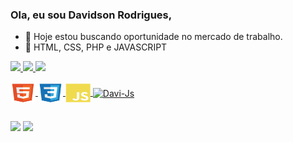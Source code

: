 ### Ola, eu sou Davidson Rodrigues,

- 🔭 Hoje estou buscando oportunidade no mercado de trabalho.
- 🌱 HTML, CSS, PHP e JAVASCRIPT

<div>
  <a href="https://github.com/DavidsonRB">
  <img height="180em" src="https://github-readme-stats.vercel.app/api?username=DavidsonRB&show_icons=true&theme=dracula&include_all_commits=true&count_private=true"/>
  <img height="180em" src="https://github-readme-stats.vercel.app/api/top-langs/?username=DavidsonRB&layout=compact&langs_count=7&theme=dracula"/>
  <img height="200em" align="top" src="https://github-readme-stats.vercel.app/api/wakatime?username=DavidsonRB&layout=compact&theme=dracula&langs_count=8"/>
</div>
<div style="display: inline_block"><br>
  <img align="center" alt="Davi-HTML" height="30" width="40" src="https://raw.githubusercontent.com/devicons/devicon/master/icons/html5/html5-original.svg">
  <img align="center" alt="Davi-CSS" height="30" width="40" src="https://raw.githubusercontent.com/devicons/devicon/master/icons/css3/css3-original.svg">
  <img align="center" alt="Davi-Js" height="30" width="40" src="https://raw.githubusercontent.com/devicons/devicon/master/icons/javascript/javascript-plain.svg">
  <img align="center" alt="Davi-Js" height="30" width="40" src="https://cdn.jsdelivr.net/gh/devicons/devicon/icons/php/php-original.svg" >
          
  <!-- <img align="right" alt="nomeaqui" height="150" style="border-radius:50px;" src=" "> -->
</div>

##  
  
<div> 
<a href = "mailto:davidson.rb100@gmail.com"><img src="https://img.shields.io/badge/-Gmail-%23333?style=for-the-badge&logo=gmail&logoColor=white" target="_blank"></a>
<a href="https://www.linkedin.com/in/davidson-rodrigues-bbb608190" target="_blank"><img src="https://img.shields.io/badge/-LinkedIn-%230077B5?style=for-the-badge&logo=linkedin&logoColor=white" target="_blank"></a> 
 
</div>
